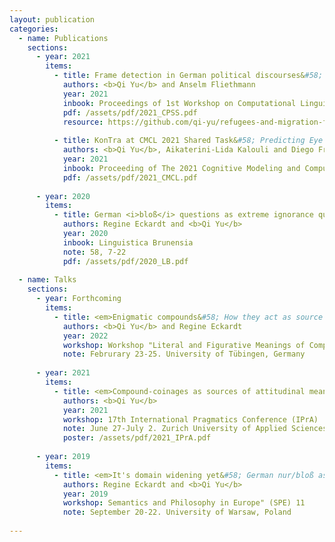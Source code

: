 ```yaml
---
layout: publication
categories:
  - name: Publications
    sections: 
      - year: 2021
        items:
          - title: Frame detection in German political discourses&#58; How far can we go without large-scale manual corpus annotation?
            authors: <b>Qi Yu</b> and Anselm Fliethmann
            year: 2021
            inbook: Proceedings of 1st Workshop on Computational Linguistics for Political Text Analysis (CPSS)
            pdf: /assets/pdf/2021_CPSS.pdf
            resource: https://github.com/qi-yu/refugees-and-migration-framing-vocabulary
            
          - title: KonTra at CMCL 2021 Shared Task&#58; Predicting Eye Movements by combining BERT with Surface, Linguistic and Behavioral Information
            authors: <b>Qi Yu</b>, Aikaterini-Lida Kalouli and Diego Frassinelli
            year: 2021
            inbook: Proceeding of The 2021 Cognitive Modeling and Computational Linguistics Workshop (CMCL)
            pdf: /assets/pdf/2021_CMCL.pdf
      
      - year: 2020
        items:
          - title: German <i>bloß</i> questions as extreme ignorance questions
            authors: Regine Eckardt and <b>Qi Yu</b>
            year: 2020
            inbook: Linguistica Brunensia 
            note: 58, 7-22
            pdf: /assets/pdf/2020_LB.pdf
      
  - name: Talks
    sections:
      - year: Forthcoming
        items:
          - title: <em>Enigmatic compounds&#58; How they act as source of attitudinal meaning</em>
            authors: <b>Qi Yu</b> and Regine Eckardt
            year: 2022
            workshop: Workshop "Literal and Figurative Meanings of Compounds"
            note: Februrary 23-25. University of Tübingen, Germany
            
      - year: 2021
        items:
          - title: <em>Compound-coinages as sources of attitudinal meaning</em>
            authors: <b>Qi Yu</b>
            year: 2021
            workshop: 17th International Pragmatics Conference (IPrA)
            note: June 27-July 2. Zurich University of Applied Sciences, Switzerland
            poster: /assets/pdf/2021_IPrA.pdf
            
      - year: 2019
        items:
          - title: <em>It's domain widening yet&#58; German nur/bloß as a marker of extreme ignorance questions</em>
            authors: Regine Eckardt and <b>Qi Yu</b>
            year: 2019
            workshop: Semantics and Philosophy in Europe" (SPE) 11
            note: September 20-22. University of Warsaw, Poland
            
---
```


